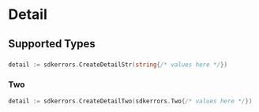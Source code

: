 # Detail


## Supported Types

### 

```go
detail := sdkerrors.CreateDetailStr(string{/* values here */})
```

### Two

```go
detail := sdkerrors.CreateDetailTwo(sdkerrors.Two{/* values here */})
```

